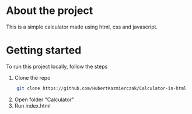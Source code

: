 # About the project
This is a simple calculator made using html, css and javascript.
# Getting started
To run this project locally, follow the steps
1. Clone the repo 
```sh
    git clone https://github.com/HubertKazmierczak/Calculator-in-html
```
2. Open folder "Calculator"
3. Run index.html
